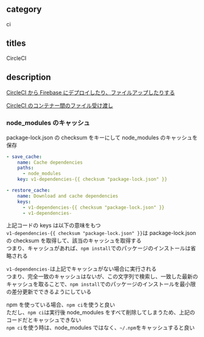 ## category

ci

## titles

CircleCI

## description

<a href="https://qiita.com/kurosame/items/767e1bac76e78267cf5d" target="_blank">CircleCI から Firebase にデプロイしたり、ファイルアップしたりする</a>

<a href="https://kurosame-th.hatenadiary.com/entry/2020/06/03/184907" target="_blank">CircleCI のコンテナー間のファイル受け渡し</a>

### node_modules のキャッシュ

package-lock.json の checksum をキーにして node_modules のキャッシュを保存

```yml
- save_cache:
    name: Cache dependencies
    paths:
      - node_modules
    key: v1-dependencies-{{ checksum "package-lock.json" }}
```

```yml
- restore_cache:
    name: Download and cache dependencies
    keys:
      - v1-dependencies-{{ checksum "package-lock.json" }}
      - v1-dependencies-
```

上記コードの keys は以下の意味をもつ  
`v1-dependencies-{{ checksum "package-lock.json" }}`は package-lock.json の checksum を取得して、該当のキャッシュを取得する  
つまり、キャッシュがあれば、`npm install`でのパッケージのインストールは省略される

`v1-dependencies-`は上記でキャッシュがない場合に実行される  
つまり、完全一致のキャッシュはないが、この文字列で検索し、一致した最新のキャッシュを取ることで、`npm install`でのパッケージのインストールを最小限の差分更新でできるようにしている

npm を使っている場合、`npm ci`を使うと良い  
ただし、`npm ci`は実行後 node_modules をすべて削除してしまうため、上記のコードだとキャッシュできない  
`npm ci`を使う時は、node_modules ではなく、`~/.npm`をキャッシュすると良い
